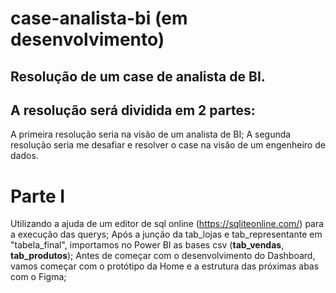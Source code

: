 # case-analista-bi (em desenvolvimento)
## Resolução de um case de analista de BI.

## A resolução será dividida em 2 partes:
A primeira resolução seria na visão de um analista de BI;
A segunda resolução seria me desafiar e resolver o case na visão de um engenheiro de dados.

# Parte I
Utilizando a ajuda de um editor de sql online (https://sqliteonline.com/) para a execução das querys;
Após a junção da tab_lojas e tab_representante em "tabela_final", importamos no Power BI as bases csv (**tab_vendas**, **tab_produtos**);
Antes de começar com o desenvolvimento do Dashboard, vamos começar com o protótipo da Home e a estrutura das próximas abas com o Figma;
